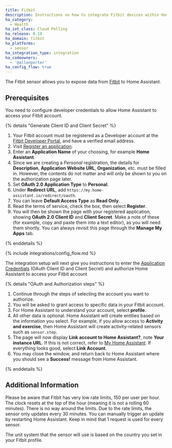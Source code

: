 ```yaml
---
title: Fitbit
description: Instructions on how to integrate Fitbit devices within Home Assistant.
ha_category:
  - Health
ha_iot_class: Cloud Polling
ha_release: 0.19
ha_domain: fitbit
ha_platforms:
  - sensor
ha_integration_type: integration
ha_codeowners:
  - '@allenporter'
ha_config_flow: true
---
```


The Fitbit sensor allows you to expose data from [Fitbit](https://fitbit.com/) to Home Assistant.

## Prerequisites

You need to configure developer credentials to allow Home Assistant to access your Fitbit account.

{% details "Generate Client ID and Client Secret" %}

1. Your Fitbit account must be registered as a Developer account at the [Fitbit Developer Portal](https://dev.fitbit.com), and have a verified email address. 
2. Visit [Register an application](https://dev.fitbit.com/apps/new).
3. Enter an **Application Name** of your choosing, for example **Home Assistant**.
4. Since we are creating a *Personal* registration, the details for **Description**, **Application Website URL**, **Organization**, etc. must be filled in. However, the contents do not matter and will only be shown to you on the authorization page later.
5. Set **OAuth 2.0 Application Type** to **Personal**.
6. Under **Redirect URL**, add `https://my.home-assistant.io/redirect/oauth`.
7. You can leave **Default Access Type** as **Read Only**.
8. Read the terms of service, check the box, then select **Register**.
9. You will then be shown the page with your registered application, showing **OAuth 2.0 Client ID** and **Client Secret**. Make a note of these (for example, copy and paste them into a text editor), as you will need them shortly. You can always revisit this page through the **Manage My Apps** tab.

{% enddetails %}

{% include integrations/config_flow.md %}

The integration setup will next give you instructions to enter the [Application Credentials](/integrations/application_credentials/) (OAuth Client ID and Client Secret) and authorize Home Assistant to access your Fitbit account

{% details "OAuth and Authorization steps" %}

1. Continue through the steps of selecting the account you want to authorize.
2. You will be asked to grant access to specific data in your Fitbit account.
3. For Home Assistant to understand your account, select **profile**.
4. All other data is optional. Home Assistant will create entities based on the information you select. For example, if you allow access to **Activity and exercise**, then Home Assistant will create activity-related sensors such as `sensor.step`. 
5. The page will now display **Link account to Home Assistant?**, note **Your instance URL**. If this is not correct, refer to [My Home Assistant](/integrations/my). If everything looks good, select **Link Account**.
6. You may close the window, and return back to Home Assistant where you should see a **Success!** message from Home Assistant.

{% enddetails %}

## Additional Information

Please be aware that Fitbit has very low rate limits, 150 per user per hour. The clock resets at the _top_ of the hour (meaning it is not a rolling 60 minutes). There is no way around the limits. Due to the rate limits, the sensor only updates every 30 minutes. You can manually trigger an update by restarting Home Assistant. Keep in mind that 1 request is used for every sensor.

The unit system that the sensor will use is based on the country you set in your Fitbit profile.
